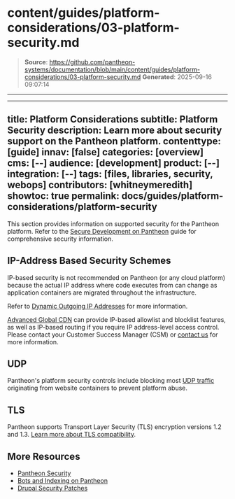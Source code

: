 # content/guides/platform-considerations/03-platform-security.md

> **Source**: https://github.com/pantheon-systems/documentation/blob/main/content/guides/platform-considerations/03-platform-security.md
> **Generated**: 2025-09-16 09:07:14

---

---
title: Platform Considerations
subtitle: Platform Security
description: Learn more about security support on the Pantheon platform.
contenttype: [guide]
innav: [false]
categories: [overview]
cms: [--]
audience: [development]
product: [--]
integration: [--]
tags: [files, libraries, security, webops]
contributors: [whitneymeredith]
showtoc: true
permalink: docs/guides/platform-considerations/platform-security
---

This section provides information on supported security for the Pantheon platform. Refer to the [Secure Development on Pantheon](/guides/secure-development) guide for comprehensive security information.

<Partial file="auth.md" />

## IP-Address Based Security Schemes

IP-based security is not recommended on Pantheon (or any cloud platform) because the actual IP address where code executes from can change as application containers are migrated throughout the infrastructure.

Refer to [Dynamic Outgoing IP Addresses](/outgoing-ips) for more information.

[Advanced Global CDN](/guides/professional-services/advanced-global-cdn#ip-allowlisting--blocklisting) can provide IP-based allowlist and blocklist features, as well as IP-based routing if you require IP address-level access control. Please contact your Customer Success Manager (CSM) or [contact us](https://pantheon.io/contact-us?docs) for more information.

## UDP

Pantheon's platform security controls include blocking most [UDP traffic](https://en.wikipedia.org/wiki/User_Datagram_Protocol) originating from website containers to prevent platform abuse.

## TLS

Pantheon supports Transport Layer Security (TLS) encryption versions 1.2 and 1.3. [Learn more about TLS compatibility](/tls-compatibility).

## More Resources

- [Pantheon Security](/guides/security)
- [Bots and Indexing on Pantheon](/bots-and-indexing)
- [Drupal Security Patches](/drupal-security-patches)